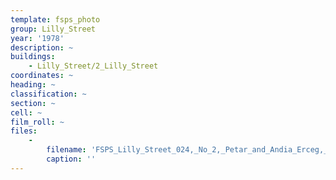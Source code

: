 ```yaml
---
template: fsps_photo
group: Lilly_Street
year: '1978'
description: ~
buildings:
    - Lilly_Street/2_Lilly_Street
coordinates: ~
heading: ~
classification: ~
section: ~
cell: ~
film_roll: ~
files:
    -
        filename: 'FSPS_Lilly_Street_024,_No_2,_Petar_and_Andia_Erceg,_17-1-P,_1978.png'
        caption: ''
---
```


